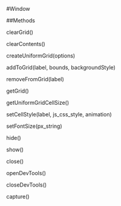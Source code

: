 #Window

##Methods

clearGrid()

clearContents()

createUniformGrid(options)

addToGrid(label, bounds, backgroundStyle) 

removeFromGrid(label)

getGrid()

getUniformGridCellSize() 

setCellStyle(label, js_css_style, animation)

setFontSize(px_string)

hide()

show()


close() 

openDevTools() 

closeDevTools() 

capture()